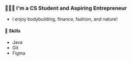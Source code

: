 ### 🧑🏾‍💻 I'm a CS Student and Aspiring Entrepreneur
- I enjoy bodybuilding, finance, fashion, and nature!

#### 🌱 Skills
* Java
* Git
* Figma

